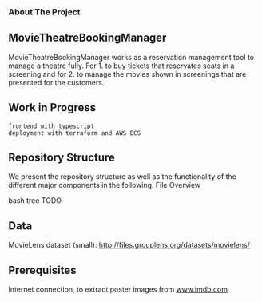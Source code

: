 ### About The Project

## MovieTheatreBookingManager

MovieTheatreBookingManager works as a reservation management tool to manage a theatre fully. For 1. to buy tickets that reservates seats in a screening and for 2. to manage the movies shown in screenings that are presented for the customers.

## Work in Progress

    frontend with typescript
    deployment with terraform and AWS ECS

## Repository Structure

We present the repository structure as well as the functionality of the different major components in the following.
File Overview

bash tree TODO

## Data

MovieLens dataset (small): http://files.grouplens.org/datasets/movielens/

## Prerequisites

Internet connection, to extract poster images from www.imdb.com
